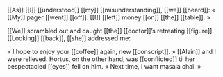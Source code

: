 [[As]] [[I]] [[understood]] [[my]] [[misunderstanding]], [[we]] [[heard]]: « [[My]] pager [[went]] [[off]]. [[I]] [[left]] money [[on]] [[the]] [[table]]. »

[[We]] scrambled out and caught [[the]] [[doctor]]’s retreating [[figure]]. [[Looking]] [[back]], [[she]] addressed me:

« I hope to enjoy your [[coffee]] again, new [[conscript]]. » [[Alain]] and I were relieved. Hortus, on the other hand, was [[conflicted]] til her bespectacled [[eyes]] fell on him. « Next time, I want masala chai. »